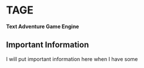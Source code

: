 # TAGE
**Text Adventure Game Engine** 

## Important Information
I will put important information here when I have some